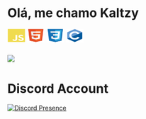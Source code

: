   <h1>Olá, me chamo Kaltzy</h1>

  <img align="center" alt="Js" height="30" width="40" src="https://raw.githubusercontent.com/devicons/devicon/master/icons/javascript/javascript-plain.svg">  <img align="center" alt="HTML" height="30" width="40" src="https://raw.githubusercontent.com/devicons/devicon/master/icons/html5/html5-original.svg"> <img align="center" alt="CSS" height="30" width="40" src="https://raw.githubusercontent.com/devicons/devicon/master/icons/css3/css3-original.svg"> <img align="center" alt="C" height="30" width="40" src="https://raw.githubusercontent.com/devicons/devicon/master/icons/c/c-original.svg">
## <div> 
  <a href="https://www.instagram.com/maltratopretas/" target="_blank"><img src="https://img.shields.io/badge/-Instagram-%23E4405F?style=for-the-badge&logo=instagram&logoColor=white" target="_blank"></a>

 <h1>Discord Account</h1>

[![Discord Presence](https://lanyard.cnrad.dev/api/533689870699331584?bg=18191c&borderRadius=15px&animated=true&idleMessage=No+momento+não+estou+fazendo+nada.&hideDiscrim=true)](https://discord.com/users/257943334528483328)

